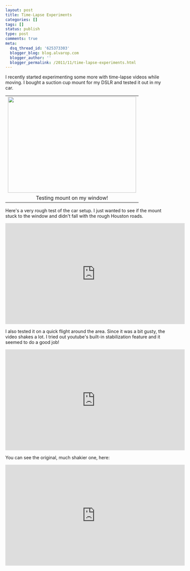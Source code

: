 ```yaml
---
layout: post
title: Time-Lapse Experiments
categories: []
tags: []
status: publish
type: post
comments: true
meta:
  dsq_thread_id: '625373303'
  blogger_blog: blog.alvarop.com
  blogger_author: ''
  blogger_permalink: /2011/11/time-lapse-experiments.html
---
```

I recently started experimenting some more with time-lapse videos while moving. I bought a suction cup mount for my DSLR and tested it out in my car.

<table align="center" cellpadding="0" cellspacing="0" class="tr-caption-container" style="margin-left: auto; margin-right: auto; text-align: center;"><tbody><tr><td style="text-align: center;"><a href="/images/blgr/camera_on_window.jpg" imageanchor="1" style="margin-left: auto; margin-right: auto;"><img border="0" height="300" src="http://3.bp.blogspot.com/-R3fC2Ger_JM/Tssdw5OyXrI/AAAAAAAAAt0/PmDahCUxCIg/s400/camera_on_window.jpg" width="400" /></a></td></tr><tr><td class="tr-caption" style="text-align: center;">Testing mount on my window!</td></tr></tbody></table>

Here's a very rough test of the car setup. I just wanted to see if the mount stuck to the window and didn't fall with the rough Houston roads.

<div style="text-align: center;"><iframe allowfullscreen="" frameborder="0" height="315" src="http://www.youtube.com/embed/k0tuxrklQF4?hd=1" width="560"></iframe></div>

I also tested it on a quick flight around the area. Since it was a bit gusty, the video shakes a lot. I tried out youtube's built-in stabilization feature and it seemed to do a good job!

<div style="text-align: center;"><iframe allowfullscreen="" frameborder="0" height="315" src="http://www.youtube.com/embed/cN5WjsQffzE?rel=0&amp;hd=1" width="560"></iframe></div>

You can see the original, much shakier one, here:

<div style="text-align: center;"><iframe allowfullscreen="" frameborder="0" height="315" src="http://www.youtube.com/embed/0xyI67j8y9k?rel=0&amp;hd=1" width="560"></iframe></div>
